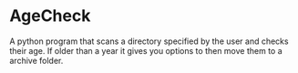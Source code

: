 # AgeCheck
A python program that scans a directory specified by the user and checks their age. If older than a year it gives you options to then move them to a archive folder.

